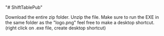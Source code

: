 "# ShiftTablePub" 

Download the entire zip folder.
Unzip the file.
Make sure to run the EXE in the same folder as the "logo.png"
feel free to make a desktop shortcut. (right click on .exe file, create desktop shortcut)
